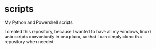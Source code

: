 # scripts
My Python and Powershell scripts

I created this repository, because I wanted to have all my windows, linux/ unix scripts conveniently in one place, so that I can simply clone this repository when needed.
